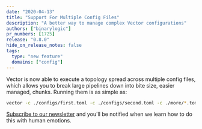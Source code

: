 ```yaml
---
date: "2020-04-13"
title: "Support For Multiple Config Files"
description: "A better way to manage complex Vector configurations"
authors: ["binarylogic"]
pr_numbers: [1725]
release: "0.8.0"
hide_on_release_notes: false
tags:
  type: "new feature"
  domains: ["config"]
---
```


Vector is now able to execute a topology spread across multiple config files,
which allows you to break large pipelines down into bite size, easier managed,
chunks. Running them is as simple as:

```bash
vector -c ./configs/first.toml -c ./configs/second.toml -c ./more/*.toml
```

[Subscribe to our newsletter][pages.community] and you'll be notified when we
learn how to do this with human emotions.

[pages.community]: /community/
